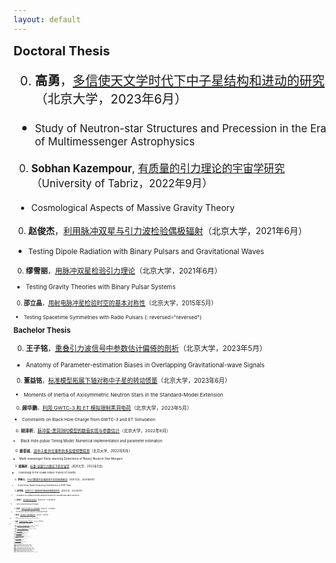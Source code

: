 ```yaml
---
layout: default
---
```


<style>
table {
  font-family: arial, sans-serif;
  border-collapse: collapse;
  width: 100%;
}

td, th {
  border: 1px solid #dddddd;
  text-align: left;
  padding: 8px;
}

tr:nth-child(odd) {
  background-color: #dddddd;
}
</style>

<big><big> **Doctoral Thesis**

0. **高勇**，[多信使天文学时代下中子星结构和进动的研究](theses/GaoYong.pdf)（北京大学，2023年6月）
  - <small> Study of Neutron-star Structures and Precession in the Era of Multimessenger Astrophysics
0. **Sobhan Kazempour**, [有质量的引力理论的宇宙学研究](theses/Sobhan_Kazempour.pdf)（University of Tabriz，2022年9月）
  - <small> Cosmological Aspects of Massive Gravity Theory
0. **赵俊杰**，[利用脉冲双星与引力波检验偶极辐射](theses/ZhaoJunjie.pdf)（北京大学，2021年6月）
  - <small> Testing Dipole Radiation with Binary Pulsars and Gravitational Waves
0. **缪雪丽**，[用脉冲双星检验引力理论](theses/MiaoXueli.pdf)（北京大学，2021年6月）
  - <small> Testing Gravity Theories with Binary Pulsar Systems
0. **邵立晶**，[用射电脉冲星检验时空的基本对称性](theses/phd_thesis.pdf)（北京大学，2015年5月）
  - <small>Testing Spacetime Symmetries with Radio Pulsars
{: reversed="reversed"}

<big><big> **Bachelor Thesis**

0. **王子铭**，[重叠引力波信号中参数估计偏倚的剖析](theses/WangZiming.pdf)（北京大学，2023年5月）
  - <small>Anatomy of Parameter-estimation Biases in Overlapping Gravitational-wave Signals
0. **董益铭**，[标准模型拓展下轴对称中子星的转动惯量](theses/DongYiming.pdf)（北京大学，2023年6月）
  - <small>Moments of Inertia of Axisymmetric Neutron Stars in the Standard-Model Extension
0. **顾华鹏**，[利用 GWTC-3 和 ET 模拟限制黑洞电荷](theses/GuHuapeng.pdf)（北京大学，2023年5月）
  - <small>Constraints on Black Hole Charge from GWTC-3 and ET Simulation
0. **胡泽昕**，[脉冲星-黑洞测时模型的数值实现与参数估计](theses/HuZexin.pdf)（北京大学，2022年6月）
  - <small>Black Hole-pulsar Timing Model: Numerical implementation and parameter estimation
0. **康亚城**，[双中子星并合事件的多信使预警探测](theses/KangYacheng.pdf)（北京大学，2022年6月）
  - <small>Multi-messenger Early-warning Detections of Binary Neutron Star Mergers
0. **姬佩祥**，[标量-张量引力理论下的宇宙学](theses/JiPeixiang.pdf)（南开大学，2022年5月）
  - <small>Cosmology in the Scalar-tensor Theory of Gravity
0. **李春江**，[FAST数据中射电频率干扰的来源研究](theses/LiChunjiang.pdf)（北京大学，2021年6月）
  - <small>Track Down Radio Frequency Interference in FAST Data
0. **邱令倩**，[适用于引力波探测的神经网络模型探究](theses/QiuLingqian.pdf)（北京大学，2021年6月）
  - <small>Research on Suitable Neural Network Models  for Gravitational Wave Detection
0. **邓景元**，[脉冲星的受迫进动](theses/DengJingyuan.pdf)（北京大学，2021年6月）
  - <small>The Forced Precession of Pulsars
0. **王惠美**，[各向异性压强下中子星的结构](theses/WangHuimei.pdf)（北京大学，2021年6月）
  - <small>The Structure of Neutron Stars with Anisotropic Pressure
0. **郭明浩**，[标量张量引力理论的数值研究](theses/GuoMinghao.pdf)（北京大学，2021年6月）
  - <small>A Numerical Study of Scalar-tensor Gravity Theory
0. **赵鑫淼**，[利用脉冲星检验Sgr A$^\ast$黑洞时空](theses/ZhaoXinmiao.pdf)（北京大学，2021年5月）
  - <small>Test the Spacetime of Sgr A$^\ast$ with Pulsars
0. **陶昱**，[数值相对论引力波波形的初步研究](theses/TaoYu.pdf)（北京大学，2020年5月）
  - <small>Brief Studies on Gravitational Waveform of Numerical Relativity
0. **夏鹤明**，[深度学习在引力波数据处理中的应用](theses/XiaHeming.pdf)（北京大学，2020年6月）
  - <small>Deep Learning in Gravitational Wave Data Processing
  <!-- - <small>**Publication**: 
  [Xia+PRD'21](https://journals.aps.org/prd/abstract/10.1103/PhysRevD.103.024040) -->
0. **李汶隆**，[空间引力波天体物理学](theses/LiWenlong.pdf)（北京大学，2019年6月）
  - <small>Astrophysics from Space-based Gravitational Wave Detectors
0. **孙忠鹏**，[利用中子星限制暗物质性质](theses/SunZhongpeng.pdf)（北京大学，2019年5月）
  - <small>Constraining Dark Matter Properties with Neutron Stars 
0. **邵立晶**，[量子引力唯象学与洛伦兹破坏的天体物理检验](theses/bachelor_thesis.pdf)（北京大学，2010年6月）
  - <small>Quantum Gravity Phenomenology and Astrophysical Tests on Lorentz Violation
{: reversed="reversed"}


<big><big> **Postdoctoral Report**

0. **徐睿**，[替代引力理论中的致密天体](theses/XuRui2.pdf)（北京大学，2023年3月）
  - <small> Compact Objects in Alternative Theories of Gravity
0. **徐睿**，[中子星在引力替代理论中的结构](theses/XuRui.pdf)（北京大学，2021年4月）
  - <small> Neutron Star Structure in Alternative Gravitational Theories
{: reversed="reversed"}



<big><big> **Undergraduate Student Research Study**

0. **周立杭**，Superradiant instabilities of massive bosons（北京大学，2023年11月）
0. **胡杰瑞**，Studying gravitational-wave polarizations（北京大学，2023年11月）
0. **王伟松**，Spin dynamics of black hole - pulsar systems（北京大学，2023年11月）
0. **张喆戬**，Testing Equivalence Principle with Pulsar Timing（北京大学，2022年10月）
0. **董益铭**，Constraining Yukawa Gravity with Pulsars around Sgr A$^\ast$（北京大学，2022年10月）
0. **祁昊洋**，Constraining Ultralight Dark Matters with Pulsar Timing（北京大学，2022年10月）
0. **王子铭**，Testing Spacetime Symmetries with Gravitational Waves（北京大学，2022年10月）
0. **康亚城**，Exoplanets with Space-based Gravitational-wave Detectors（北京大学，2021年11月）
0. **胡泽昕**，Neutron Star Structures in Scalar-tensor Gravity（北京大学，2021年11月）
0. **王惠美**，Bounding the Photon Mass with Fast Radio Bursts（北京大学，2020年11月）
0. **王弋尘**，Constraining Dark-matter Particles with Neutron Stars（北京大学，2020年11月）
0. **安子訸**，Fisher Matrix in Gravitational-wave Data Analysis（北京大学，2020年11月）
{: reversed="reversed"}



<script type="text/x-mathjax-config">
  MathJax.Hub.Config({
    tex2jax: {
      inlineMath: [ ['$','$'] ],
      processEscapes: true
    }
  });
</script>
<script type="text/javascript" src="https://cdn.mathjax.org/mathjax/latest/MathJax.js?config=TeX-AMS-MML_HTMLorMML">
</script>